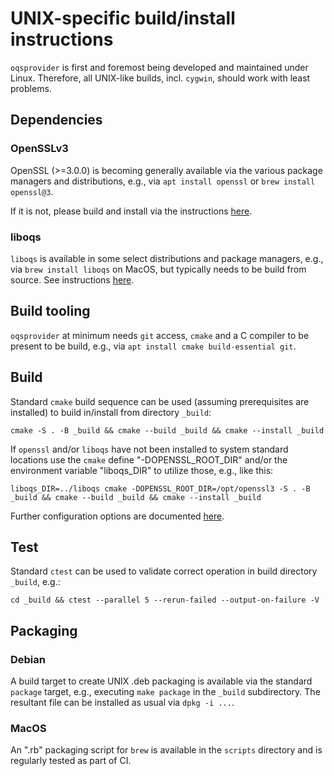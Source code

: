 UNIX-specific build/install instructions
========================================

`oqsprovider` is first and foremost being developed and maintained under
Linux. Therefore, all UNIX-like builds, incl. `cygwin`, should work with
least problems.

## Dependencies

### OpenSSLv3

OpenSSL (>=3.0.0) is becoming generally available via the various package
managers and distributions, e.g., via `apt install openssl` or `brew install openssl@3`.

If it is not, please build and install via the instructions [here](https://github.com/openssl/openssl/blob/master/NOTES-UNIX.md).

### liboqs

`liboqs` is available in some select distributions and package managers,
e.g., via `brew install liboqs` on MacOS, but typically needs to be build
from source. See instructions [here](https://github.com/open-quantum-safe/liboqs#linuxmacos).

## Build tooling

`oqsprovider` at minimum needs `git` access, `cmake` and a C compiler
to be present to be build, e.g., via `apt install cmake build-essential git`.

## Build

Standard `cmake` build sequence can be used (assuming prerequisites are installed)
to build in/install from directory `_build`:

    cmake -S . -B _build && cmake --build _build && cmake --install _build

If `openssl` and/or `liboqs` have not been installed to system standard locations
use the `cmake` define "-DOPENSSL_ROOT_DIR" and/or the environment variable 
"liboqs_DIR" to utilize those, e.g., like this:

    liboqs_DIR=../liboqs cmake -DOPENSSL_ROOT_DIR=/opt/openssl3 -S . -B _build && cmake --build _build && cmake --install _build

Further configuration options are documented [here](CONFIGURE.md#build-install-options).

## Test

Standard `ctest` can be used to validate correct operation in build directory `_build`, e.g.:

    cd _build && ctest --parallel 5 --rerun-failed --output-on-failure -V

## Packaging

### Debian

A build target to create UNIX .deb packaging is available via the standard
`package` target, e.g., executing `make package` in the `_build` subdirectory.
The resultant file can be installed as usual via `dpkg -i ...`.

### MacOS

An ".rb" packaging script for `brew` is available in the `scripts` directory
and is regularly tested as part of CI.
